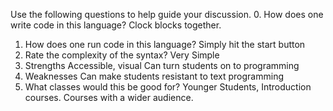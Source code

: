 Use the following questions to help guide your discussion.
0. How does one write code in this language?
Clock blocks together.
1. How does one run code in this language?
Simply hit the start button
2. Rate the complexity of the syntax?
Very Simple
3. Strengths
Accessible, visual
Can turn students on to programming
4. Weaknesses
Can make students resistant to text programming
5. What classes would this be good for?
Younger Students, Introduction courses. Courses with a wider audience.